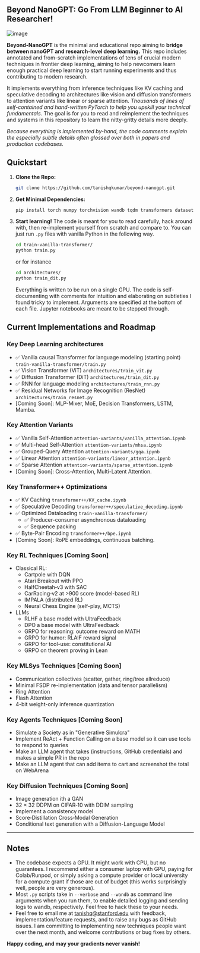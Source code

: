 ## Beyond NanoGPT: Go From LLM Beginner to AI Researcher!

![image](https://github.com/user-attachments/assets/b2943618-d5ed-468d-b792-d1cf4e0d6c6a)


**Beyond-NanoGPT** is the minimal and educational repo aiming to **bridge between nanoGPT and research-level deep learning.** 
This repo includes annotated and from-scratch implementations of tens of crucial modern techniques in frontier deep learning, aiming to help newcomers learn enough practical deep learning to start running experiments and thus contributing to modern research. 

It implements everything from inference techniques like KV caching and speculative decoding to 
architectures like vision and diffusion transformers to attention variants like linear or sparse attention. *Thousands of lines of 
self-contained and hand-written PyTorch to help you upskill your technical fundamentals.* The goal is for you to 
read and reimplement the techniques and systems in this repository to learn the nitty-gritty details more deeply. 

*Because everything is implemented by-hand, the code comments explain the especially subtle
details often glossed over both in papers and production codebases.*

## Quickstart
1. **Clone the Repo:**
   ```bash
   git clone https://github.com/tanishqkumar/beyond-nanogpt.git
   ```
2. **Get Minimal Dependencies:**

   ```bash
   pip install torch numpy torchvision wandb tqdm transformers datasets diffusers matplotlib pillow jupyter
   ```

3. **Start learning!**
   The code is meant for you to read carefully, hack around with, then re-implement yourself from scratch and compare to. 
   You can just run `.py` files with vanilla Python in the following way. 
   ```bash
   cd train-vanilla-transformer/
   python train.py
   ``` 
   or for instance 
   ```bash 
   cd architectures/
   python train_dit.py
   ```
   Everything is written to be run on a single GPU. The code is self-documenting with comments for intuition and elaborating 
   on subtleties I found tricky to implement. 
   Arguments are specified at the bottom of each file. 
   Jupyter notebooks are meant to be stepped through.
   

## Current Implementations and Roadmap

### Key Deep Learning architectures
- ✅ Vanilla causal Transformer for language modeling (starting point) `train-vanilla-transformer/train.py`
- ✅ Vision Transformer (ViT) `architectures/train_vit.py`
- ✅ Diffusion Transformer (DiT) `architectures/train_dit.py`
- ✅ RNN for language modeling `architectures/train_rnn.py` 
- ✅ Residual Networks for Image Recognition (ResNet) `architectures/train_resnet.py`
- [Coming Soon]: MLP-Mixer, MoE, Decision Transformers, LSTM, Mamba. 

### Key Attention Variants
- ✅ Vanilla Self-Attention `attention-variants/vanilla_attention.ipynb` 
- ✅ Multi-head Self-Attention `attention-variants/mhsa.ipynb` 
- ✅ Grouped-Query Attention `attention-variants/gqa.ipynb`
- ✅ Linear Attention `attention-variants/linear_attention.ipynb` 
- ✅ Sparse Attention `attention-variants/sparse_attention.ipynb`
- [Coming Soon]: Cross-Attention, Multi-Latent Attention. 

### Key Transformer++ Optimizations
- ✅ KV Caching `transformer++/KV_cache.ipynb` 
- ✅ Speculative Decoding `transformer++/speculative_decoding.ipynb`
- ✅ Optimized Dataloading `train-vanilla-transformer/` 
   - ✅ Producer-consumer asynchronous dataloading
   - ✅ Sequence packing
- ✅ Byte-Pair Encoding `transformer++/bpe.ipynb`
- [Coming Soon]: RoPE embeddings, continuous batching.

### Key RL Techniques [Coming Soon]
- Classical RL:
   - Cartpole with DQN
   - Atari Breakout with PPO
   - HalfCheetah‑v3 with SAC
   - CarRacing‑v2 at >900 score (model-based RL)
   - IMPALA (distributed RL)
   - Neural Chess Engine (self-play, MCTS)
- LLMs
   - RLHF a base model with UltraFeedback 
   - DPO a base model with UltraFeedback
   - GRPO for reasoning: outcome reward on MATH
   - GRPO for humor: RLAIF reward signal 
   - GRPO for tool-use: constitutional AI
   - GRPO on theorem proving in Lean

### Key MLSys Techniques [Coming Soon]
- Communication collectives (scatter, gather, ring/tree allreduce)
- Minimal FSDP re-implementation (data and tensor parallelism)
- Ring Attention
- Flash Attention
- 4-bit weight-only inference quantization

### Key Agents Techniques [Coming Soon]
- Simulate a Society as in "Generative Simulcra"
- Implement ReAct + Function Calling on a base model so it can use tools to respond to queries
- Make an LLM agent that takes (instructions, GitHub credentials) and makes a simple PR in the repo
- Make an LLM agent that can add items to cart and screenshot the total on WebArena

### Key Diffusion Techniques [Coming Soon]
- Image generation ith a GAN
- 32 × 32 DDPM on CIFAR‑10 with DDIM sampling
- Implement a consistency model
- Score‑Distillation Cross‑Modal Generation
- Conditional text generation with a Diffusion-Language Model


---

## Notes

- The codebase expects a GPU. It might work with CPU, but no guarantees. 
I recommend either a consumer laptop with GPU, paying for Colab/Runpod, 
or simply asking a compute provider or local university for a compute grant if those are out of 
budget (this works surprisingly well, people are very generous). 
- Most `.py` scripts take in `--verbose` and `--wandb` as command line arguments when you run them, to enable detailed logging and sending logs to wandb, respectively. Feel free to hack these to your needs. 
- Feel free to email me at [tanishq@stanford.edu](mailto:tanishq@stanford.edu) with feedback, implementation/feature requests, 
and to raise any bugs as GitHub issues. I am committing to implementing new techniques people want over the next month, and 
welcome contributions or bug fixes by others. 

**Happy coding, and may your gradients never vanish!**
